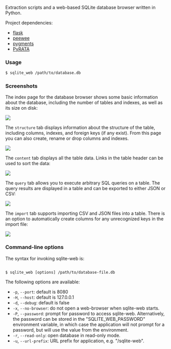 Extraction scripts and a web-based SQLite database browser written in Python.

Project dependencies:

* [flask](http://flask.pocoo.org)
* [peewee](http://docs.peewee-orm.com)
* [pygments](http://pygments.org)
* [PyRATA](https://github.com/nicolashernandez/PyRATA)

### Usage

```sh
$ sqlite_web /path/to/database.db
```

### Screenshots

The index page for the database browser shows some basic information about the database, including the number of tables and indexes, as well as its size on disk:

![](http://media.charlesleifer.com/blog/photos/s1415479324.32.png)

The `structure` tab displays information about the structure of the table, including columns, indexes, and foreign keys (if any exist). From this page you can also create, rename or drop columns and indexes.

![](http://media.charlesleifer.com/blog/photos/s1415479418.23.png)

The `content` tab displays all the table data. Links in the table header can be used to sort the data:

![](http://media.charlesleifer.com/blog/photos/s1415479502.61.png)

The `query` tab allows you to execute arbitrary SQL queries on a table. The query results are displayed in a table and can be exported to either JSON or CSV:

![](http://media.charlesleifer.com/blog/photos/s1415487149.3.png)

The `import` tab supports importing CSV and JSON files into a table. There is an option to automatically create columns for any unrecognized keys in the import file:

![](http://media.charlesleifer.com/blog/photos/s1415479625.44.png)

### Command-line options

The syntax for invoking sqlite-web is:

```console

$ sqlite_web [options] /path/to/database-file.db
```

The following options are available:

* ``-p``, ``--port``: default is 8080
* ``-H``, ``--host``: default is 127.0.0.1
* ``-d``, ``--debug``: default is false
* ``-x``, ``--no-browser``: do not open a web-browser when sqlite-web starts.
* ``-P``, ``--password``: prompt for password to access sqlite-web.
  Alternatively, the password can be stored in the "SQLITE_WEB_PASSWORD"
  environment variable, in which case the application will not prompt for a
  password, but will use the value from the environment.
* ``-r``, ``--read-only``: open database in read-only mode.
* ``-u``, ``--url-prefix``: URL prefix for application, e.g. "/sqlite-web".
